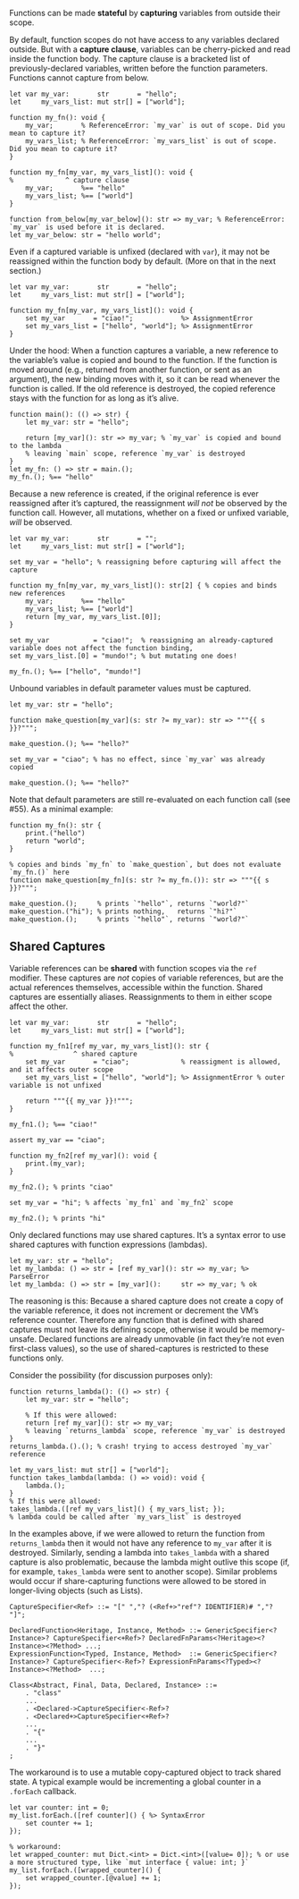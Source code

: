 Functions can be made **stateful** by **capturing** variables from outside their scope.

By default, function scopes do not have access to any variables declared outside. But with a **capture clause**, variables can be cherry-picked and read inside the function body. The capture clause is a bracketed list of previously-declared variables, written before the function parameters. Functions cannot capture from below.
```cp
let var my_var:       str       = "hello";
let     my_vars_list: mut str[] = ["world"];

function my_fn(): void {
	my_var;       % ReferenceError: `my_var` is out of scope. Did you mean to capture it?
	my_vars_list; % ReferenceError: `my_vars_list` is out of scope. Did you mean to capture it?
}

function my_fn[my_var, my_vars_list](): void {
%             ^ capture clause
	my_var;       %== "hello"
	my_vars_list; %== ["world"]
}

function from_below[my_var_below](): str => my_var; % ReferenceError: `my_var` is used before it is declared.
let my_var_below: str = "hello world";
```

Even if a captured variable is unfixed (declared with `var`), it may not be reassigned within the function body by default. (More on that in the next section.)
```cp
let var my_var:       str       = "hello";
let     my_vars_list: mut str[] = ["world"];

function my_fn[my_var, my_vars_list](): void {
	set my_var       = "ciao!";            %> AssignmentError
	set my_vars_list = ["hello", "world"]; %> AssignmentError
}
```

Under the hood: When a function captures a variable, a new reference to the variable’s value is copied and bound to the function. If the function is moved around (e.g., returned from another function, or sent as an argument), the new binding moves with it, so it can be read whenever the function is called. If the old reference is destroyed, the copied reference stays with the function for as long as it’s alive.
```cp
function main(): (() => str) {
	let my_var: str = "hello";

	return [my_var](): str => my_var; % `my_var` is copied and bound to the lambda
	% leaving `main` scope, reference `my_var` is destroyed
}
let my_fn: () => str = main.();
my_fn.(); %== "hello"
```

Because a new reference is created, if the original reference is ever reassigned after it’s captured, the reassignment *will not* be observed by the function call. However, all mutations, whether on a fixed or unfixed variable, *will* be observed.
```cp
let var my_var:       str       = "";
let     my_vars_list: mut str[] = ["world"];

set my_var = "hello"; % reassigning before capturing will affect the capture

function my_fn[my_var, my_vars_list](): str[2] { % copies and binds new references
	my_var;       %== "hello"
	my_vars_list; %== ["world"]
	return [my_var, my_vars_list.[0]];
}

set my_var           = "ciao!";  % reassigning an already-captured variable does not affect the function binding,
set my_vars_list.[0] = "mundo!"; % but mutating one does!

my_fn.(); %== ["hello", "mundo!"]
```

Unbound variables in default parameter values must be captured.
```cp
let my_var: str = "hello";

function make_question[my_var](s: str ?= my_var): str => """{{ s }}?""";

make_question.(); %== "hello?"

set my_var = "ciao"; % has no effect, since `my_var` was already copied

make_question.(); %== "hello?"
```
Note that default parameters are still re-evaluated on each function call (see #55). As a minimal example:
```cp
function my_fn(): str {
	print.("hello")
	return "world";
}

% copies and binds `my_fn` to `make_question`, but does not evaluate `my_fn.()` here
function make_question[my_fn](s: str ?= my_fn.()): str => """{{ s }}?""";

make_question.();     % prints `"hello"`, returns `"world?"`
make_question.("hi"); % prints nothing,   returns `"hi?"`
make_question.();     % prints `"hello"`, returns `"world?"`
```

## Shared Captures
Variable references can be **shared** with function scopes via the `ref` modifier. These captures are *not* copies of variable references, but are the actual references themselves, accessible within the function. Shared captures are essentially aliases. Reassignments to them in either scope affect the other.
```cp
let var my_var:       str       = "hello";
let     my_vars_list: mut str[] = ["world"];

function my_fn1[ref my_var, my_vars_list](): str {
%               ^ shared capture
	set my_var       = "ciao";             % reassigment is allowed, and it affects outer scope
	set my_vars_list = ["hello", "world"]; %> AssignmentError % outer variable is not unfixed

	return """{{ my_var }}!""";
}

my_fn1.(); %== "ciao!"

assert my_var == "ciao";

function my_fn2[ref my_var](): void {
	print.(my_var);
}

my_fn2.(); % prints "ciao"

set my_var = "hi"; % affects `my_fn1` and `my_fn2` scope

my_fn2.(); % prints "hi"
```

Only declared functions may use shared captures. It’s a syntax error to use shared captures with function expressions (lambdas).
```cp
let my_var: str = "hello";
let my_lambda: () => str = [ref my_var](): str => my_var; %> ParseError
let my_lambda: () => str = [my_var]():     str => my_var; % ok
```

The reasoning is this: Because a shared capture does not create a copy of the variable reference, it does not increment or decrement the VM’s reference counter. Therefore any function that is defined with shared captures must not leave its defining scope, otherwise it would be memory-unsafe. Declared functions are already unmovable (in fact they’re not even first-class values), so the use of shared-captures is restricted to these functions only.

Consider the possibility (for discussion purposes only):
```cp
function returns_lambda(): (() => str) {
	let my_var: str = "hello";

	% If this were allowed:
	return [ref my_var](): str => my_var;
	% leaving `returns_lambda` scope, reference `my_var` is destroyed
}
returns_lambda.().(); % crash! trying to access destroyed `my_var` reference

let my_vars_list: mut str[] = ["world"];
function takes_lambda(lambda: () => void): void {
	lambda.();
}
% If this were allowed:
takes_lambda.([ref my_vars_list]() { my_vars_list; });
% lambda could be called after `my_vars_list` is destroyed
```
In the examples above, if we were allowed to return the function from `returns_lambda` then it would not have any reference to `my_var` after it is destroyed. Similarly, sending a lambda into `takes_lambda` with a shared capture is also problematic, because the lambda might outlive this scope (if, for example, `takes_lambda` were sent to another scope). Similar problems would occur if share-capturing functions were allowed to be stored in longer-living objects (such as Lists).

```ebnf
CaptureSpecifier<Ref> ::= "[" ","? (<Ref+>"ref"? IDENTIFIER)# ","? "]";

DeclaredFunction<Heritage, Instance, Method> ::= GenericSpecifier<?Instance>? CaptureSpecifier<+Ref>? DeclaredFnParams<?Heritage><?Instance><?Method> ...;
ExpressionFunction<Typed, Instance, Method>  ::= GenericSpecifier<?Instance>? CaptureSpecifier<-Ref>? ExpressionFnParams<?Typed><?Instance><?Method>  ...;

Class<Abstract, Final, Data, Declared, Instance> ::=
	. "class"
	...
	. <Declared->CaptureSpecifier<-Ref>?
	. <Declared+>CaptureSpecifier<+Ref>?
	...
	. "{"
	...
	. "}"
;
```

The workaround is to use a mutable copy-captured object to track shared state. A typical example would be incrementing a global counter in a `.forEach` callback.
```cp
let var counter: int = 0;
my_list.forEach.([ref counter]() { %> SyntaxError
	set counter += 1;
});

% workaround:
let wrapped_counter: mut Dict.<int> = Dict.<int>([value= 0]); % or use a more structured type, like `mut interface { value: int; }`
my_list.forEach.([wrapped_counter]() {
	set wrapped_counter.[@value] += 1;
});
```
